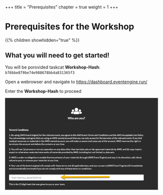 +++
title = "Prerequisites"
chapter = true
weight = 1
+++

# Prerequisites for the Workshop

{{% children showhidden="true" %}}

## What you will need to get started!

You will be porovided taskcat **Workshop-Hash**: `b76bbe879be74e988678bb4a831365f3`

Open a webrowser and navigate to https://dashboard.eventengine.run/

Enter the **Workshop-Hash** to proceed

![fig0.1](00_lab0/images/fig0.1.png)

